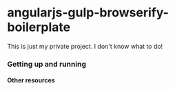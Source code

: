 angularjs-gulp-browserify-boilerplate
=====================================
This is just my private project. I don't know what to do!

### Getting up and running

#### Other resources


